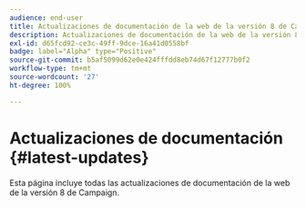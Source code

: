 ```yaml
---
audience: end-user
title: Actualizaciones de documentación de la web de la versión 8 de Campaign
description: Actualizaciones de documentación de la web de la versión 8 de Campaign
exl-id: d65fcd92-ce3c-49ff-9dce-16a41d0558bf
badge: label="Alpha" type="Positive"
source-git-commit: b5af5099d62e0e424fffdd8eb74d67f12777b0f2
workflow-type: tm+mt
source-wordcount: '27'
ht-degree: 100%

---
```


# Actualizaciones de documentación {#latest-updates}

Esta página incluye todas las actualizaciones de documentación de la web de la versión 8 de Campaign.

